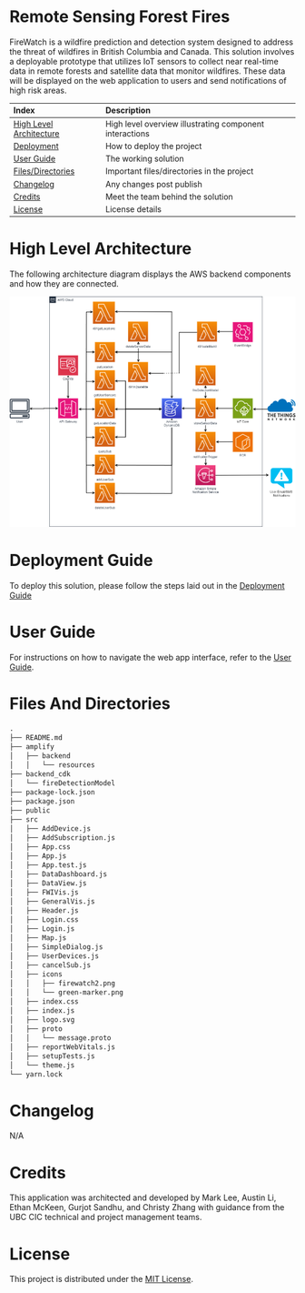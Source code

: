 # Remote Sensing Forest Fires

FireWatch is a wildfire prediction and detection system designed to address the threat of wildfires in British Columbia and Canada. This solution involves a deployable prototype that utilizes IoT sensors to collect near real-time data in remote forests and satellite data that monitor wildfires. These data will be displayed on the web application to users and send notifications of high risk areas.

| Index                                               | Description                                             |
| :-------------------------------------------------- | :------------------------------------------------------ |
| [High Level Architecture](#High-Level-Architecture) | High level overview illustrating component interactions |
| [Deployment](#Deployment-Guide)                     | How to deploy the project                               |
| [User Guide](#User-Guide)                           | The working solution                                    |
| [Files/Directories](#Files-And-Directories)         | Important files/directories in the project              |
| [Changelog](#Changelog)                             | Any changes post publish                                |
| [Credits](#Credits)                                 | Meet the team behind the solution                       |
| [License](#License)                                 | License details                                         |

# High Level Architecture

The following architecture diagram displays the AWS backend components and how they are connected. 

![Alt text](./docs/images/architecture.png "Architecture")

# Deployment Guide

To deploy this solution, please follow the steps laid out in the [Deployment Guide](<docs/Deployment guide.pdf>)

# User Guide

For instructions on how to navigate the web app interface, refer to the [User Guide](<docs/User guide.pdf>).

# Files And Directories

```text
.
├── README.md
├── amplify
│   ├── backend
│   │   └── resources
├── backend_cdk
│   └── fireDetectionModel
├── package-lock.json
├── package.json
├── public
├── src
│   ├── AddDevice.js
│   ├── AddSubscription.js
│   ├── App.css
│   ├── App.js
│   ├── App.test.js
│   ├── DataDashboard.js
│   ├── DataView.js
│   ├── FWIVis.js
│   ├── GeneralVis.js
│   ├── Header.js
│   ├── Login.css
│   ├── Login.js
│   ├── Map.js
│   ├── SimpleDialog.js
│   ├── UserDevices.js
│   ├── cancelSub.js
│   ├── icons
│   │   ├── firewatch2.png
│   │   └── green-marker.png
│   ├── index.css
│   ├── index.js
│   ├── logo.svg
│   ├── proto
│   │   └── message.proto
│   ├── reportWebVitals.js
│   ├── setupTests.js
│   └── theme.js
└── yarn.lock
```

# Changelog
N/A

# Credits

This application was architected and developed by Mark Lee, Austin Li, Ethan McKeen, Gurjot Sandhu, and Christy Zhang with guidance from the UBC CIC technical and project management teams.

# License

This project is distributed under the [MIT License](LICENSE).